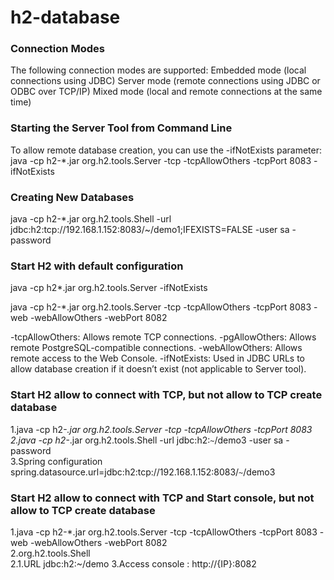 # h2-database

### Connection Modes
The following connection modes are supported:
Embedded mode (local connections using JDBC)
Server mode (remote connections using JDBC or ODBC over TCP/IP)
Mixed mode (local and remote connections at the same time)


### Starting the Server Tool from Command Line
To allow remote database creation, you can use the -ifNotExists parameter:
java -cp h2-*.jar org.h2.tools.Server -tcp -tcpAllowOthers -tcpPort 8083 -ifNotExists

### Creating New Databases
java -cp h2-*.jar org.h2.tools.Shell -url jdbc:h2:tcp://192.168.1.152:8083/~/demo1;IFEXISTS=FALSE -user sa -password



### Start H2 with default configuration
 java -cp h2*.jar org.h2.tools.Server -ifNotExists


java -cp h2-*.jar org.h2.tools.Server -tcp -tcpAllowOthers -tcpPort 8083 -web -webAllowOthers -webPort 8082




-tcpAllowOthers: Allows remote TCP connections.
-pgAllowOthers: Allows remote PostgreSQL-compatible connections.
-webAllowOthers: Allows remote access to the Web Console.
-ifNotExists: Used in JDBC URLs to allow database creation if it doesn’t exist (not applicable to Server tool).

### Start H2 allow to connect with TCP, but not allow to TCP create database
1.java -cp h2-*.jar org.h2.tools.Server -tcp -tcpAllowOthers -tcpPort 8083\
2.java -cp h2-*.jar org.h2.tools.Shell -url jdbc:h2:`~`/demo3 -user sa -password\
3.Spring configuration spring.datasource.url=jdbc:h2:tcp://192.168.1.152:8083/`~`/demo3

### Start H2 allow to connect with TCP and Start console, but not allow to TCP create database
1.java -cp h2-*.jar org.h2.tools.Server -tcp -tcpAllowOthers -tcpPort 8083 -web -webAllowOthers -webPort 8082\
2.org.h2.tools.Shell\
2.1.URL jdbc:h2:~/demo
3.Access console : http://{IP}:8082
